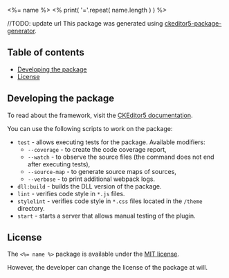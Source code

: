 <%= name %>
<% print( '='.repeat( name.length ) ) %>

//TODO: update url
This package was generated using [ckeditor5-package-generator](https://github.com/ckeditor/create-ckeditor5-plugin).

## Table of contents

* [Developing the package](#developing-the-package)
* [License](#license)

## Developing the package

To read about the framework, visit the [CKEditor5 documentation](https://ckeditor.com/docs/ckeditor5/latest/framework/index.html).

You can use the following scripts to work on the package:

* `test` - allows executing tests for the package. Available modifiers:
    * `--coverage` - to create the code coverage report,
    * `--watch` - to observe the source files (the command does not end after executing tests),
    * `--source-map` - to generate source maps of sources,
    * `--verbose` - to print additional webpack logs.
* `dll:build` - builds the DLL version of the package.
* `lint` - verifies code style in `*.js` files.
* `stylelint` - verifies code style in `*.css` files located in the `/theme` directory.
* `start` - starts a server that allows manual testing of the plugin.

## License

The `<%= name %>` package is available under the [MIT license](https://opensource.org/licenses/MIT).

However, the developer can change the license of the package at will.
